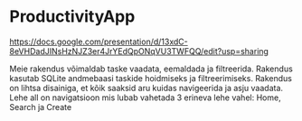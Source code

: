 # ProductivityApp
 
https://docs.google.com/presentation/d/13xdC-8eVHDadJINsHzNJZ3er4JrYEdQpONqVU3TWFQQ/edit?usp=sharing


Meie rakendus võimaldab taske vaadata, eemaldada ja filtreerida.
Rakendus kasutab SQLite andmebaasi taskide hoidmiseks ja filtreerimiseks.
Rakendus on lihtsa disainiga, et kõik saaksid aru kuidas navigeerida ja asju vaadata.
Lehe all on navigatsioon mis lubab vahetada 3 erineva lehe vahel: Home, Search ja Create


